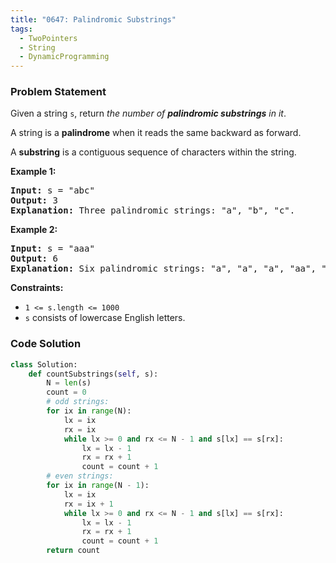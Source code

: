 ```yaml
---
title: "0647: Palindromic Substrings"
tags:
  - TwoPointers
  - String
  - DynamicProgramming
---
```

### Problem Statement

<p>Given a string <code>s</code>, return <em>the number of <strong>palindromic substrings</strong> in it</em>.</p>

<p>A string is a <strong>palindrome</strong> when it reads the same backward as forward.</p>

<p>A <strong>substring</strong> is a contiguous sequence of characters within the string.</p>


<p><strong class="example">Example 1:</strong></p>

<pre>
<strong>Input:</strong> s = &quot;abc&quot;
<strong>Output:</strong> 3
<strong>Explanation:</strong> Three palindromic strings: &quot;a&quot;, &quot;b&quot;, &quot;c&quot;.
</pre>

<p><strong class="example">Example 2:</strong></p>

<pre>
<strong>Input:</strong> s = &quot;aaa&quot;
<strong>Output:</strong> 6
<strong>Explanation:</strong> Six palindromic strings: &quot;a&quot;, &quot;a&quot;, &quot;a&quot;, &quot;aa&quot;, &quot;aa&quot;, &quot;aaa&quot;.
</pre>


<p><strong>Constraints:</strong></p>

<ul>
	<li><code>1 &lt;= s.length &lt;= 1000</code></li>
	<li><code>s</code> consists of lowercase English letters.</li>
</ul>


### Code Solution

```python
class Solution:
    def countSubstrings(self, s):
        N = len(s)
        count = 0
        # odd strings:
        for ix in range(N):
            lx = ix
            rx = ix
            while lx >= 0 and rx <= N - 1 and s[lx] == s[rx]:
                lx = lx - 1
                rx = rx + 1
                count = count + 1
        # even strings:
        for ix in range(N - 1):
            lx = ix
            rx = ix + 1
            while lx >= 0 and rx <= N - 1 and s[lx] == s[rx]:
                lx = lx - 1
                rx = rx + 1
                count = count + 1
        return count
```
